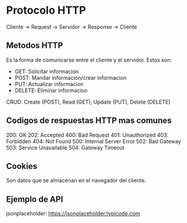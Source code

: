 # Protocolo HTTP

Cliente -> Request -> Servidor -> Response -> Cliente

## Metodos HTTP
Es la forma de comunicarse entre el cliente y el servidor. Estos son:
- GET: Solicitar informacion
- POST: Mandar informacion/crear informacion
- PUT: Actualizar informacion
- DELETE: Eliminar informacion

CRUD: Create (POST), Read (GET), Update (PUT), Delete (DELETE)

## Codigos de respuestas HTTP mas comunes
200: OK
202: Accepted
400: Bad Request
401: Unauthorized
403: Forbidden
404: Not Found
500: Internal Server Error
502: Bad Gateway
503: Service Unavailable
504: Gateway Timeout

## Cookies
Son datos que se almacenan en el navegador del cliente.

## Ejemplo de API
jsonplaceholder: https://jsonplaceholder.typicode.com